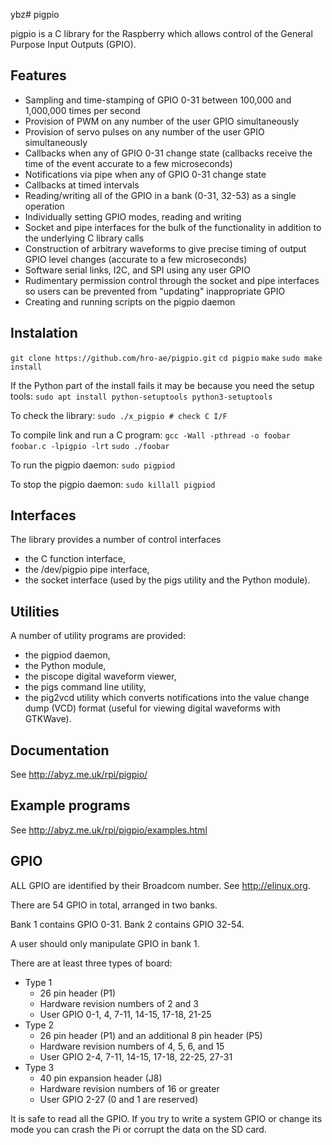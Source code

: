 ybz# pigpio

pigpio is a C library for the Raspberry which allows control of the
General Purpose Input Outputs (GPIO).

## Features

* Sampling and time-stamping of GPIO 0-31 between 100,000 and 1,000,000 times per second
* Provision of PWM on any number of the user GPIO simultaneously
* Provision of servo pulses on any number of the user GPIO simultaneously
* Callbacks when any of GPIO 0-31 change state (callbacks receive the time of the event
  accurate to a few microseconds)
* Notifications via pipe when any of GPIO 0-31 change state
* Callbacks at timed intervals
* Reading/writing all of the GPIO in a bank (0-31, 32-53) as a single operation
* Individually setting GPIO modes, reading and writing
* Socket and pipe interfaces for the bulk of the functionality in addition to the
  underlying C library calls
* Construction of arbitrary waveforms to give precise timing of output GPIO
  level changes (accurate to a few microseconds)
* Software serial links, I2C, and SPI using any user GPIO
* Rudimentary permission control through the socket and pipe interfaces so users
  can be prevented from "updating" inappropriate GPIO
* Creating and running scripts on the pigpio daemon

## Instalation

`git clone https://github.com/hro-ae/pigpio.git`
`cd pigpio`
`make`
`sudo make install`

If the Python part of the install fails it may be because you need the setup tools:
`sudo apt install python-setuptools python3-setuptools`

To check the library:
`sudo ./x_pigpio # check C I/F`

To compile link and run a C program:
`gcc -Wall -pthread -o foobar foobar.c -lpigpio -lrt`
`sudo ./foobar`

To run the pigpio daemon:
`sudo pigpiod`

To stop the pigpio daemon:
`sudo killall pigpiod`

## Interfaces

The library provides a number of control interfaces
* the C function interface,
* the /dev/pigpio pipe interface,
* the socket interface (used by the pigs utility and the Python module).

## Utilities

A number of utility programs are provided:
* the pigpiod daemon,
* the Python module,
* the piscope digital waveform viewer,
* the pigs command line utility,
* the pig2vcd utility which converts notifications into the value change dump (VCD)
  format (useful for viewing digital waveforms with GTKWave).

## Documentation

See http://abyz.me.uk/rpi/pigpio/

## Example programs

See http://abyz.me.uk/rpi/pigpio/examples.html

## GPIO

ALL GPIO are identified by their Broadcom number.  See http://elinux.org.

There are 54 GPIO in total, arranged in two banks.

Bank 1 contains GPIO 0-31.  Bank 2 contains GPIO 32-54.

A user should only manipulate GPIO in bank 1.

There are at least three types of board:
* Type 1
    * 26 pin header (P1)
    * Hardware revision numbers of 2 and 3
    * User GPIO 0-1, 4, 7-11, 14-15, 17-18, 21-25
* Type 2
    * 26 pin header (P1) and an additional 8 pin header (P5)
    * Hardware revision numbers of 4, 5, 6, and 15
    * User GPIO 2-4, 7-11, 14-15, 17-18, 22-25, 27-31
* Type 3
    * 40 pin expansion header (J8)
    * Hardware revision numbers of 16 or greater
    * User GPIO 2-27 (0 and 1 are reserved)

It is safe to read all the GPIO. If you try to write a system GPIO or change
its mode you can crash the Pi or corrupt the data on the SD card.
